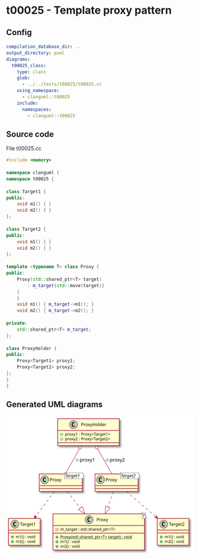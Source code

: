 # t00025 - Template proxy pattern
## Config
```yaml
compilation_database_dir: ..
output_directory: puml
diagrams:
  t00025_class:
    type: class
    glob:
      - ../../tests/t00025/t00025.cc
    using_namespace:
      - clanguml::t00025
    include:
      namespaces:
        - clanguml::t00025

```
## Source code
File t00025.cc
```cpp
#include <memory>

namespace clanguml {
namespace t00025 {

class Target1 {
public:
    void m1() { }
    void m2() { }
};

class Target2 {
public:
    void m1() { }
    void m2() { }
};

template <typename T> class Proxy {
public:
    Proxy(std::shared_ptr<T> target)
        : m_target{std::move(target)}
    {
    }
    void m1() { m_target->m1(); }
    void m2() { m_target->m2(); }

private:
    std::shared_ptr<T> m_target;
};

class ProxyHolder {
public:
    Proxy<Target1> proxy1;
    Proxy<Target2> proxy2;
};
}
}

```
## Generated UML diagrams
![t00025_class](./t00025_class.svg "Template proxy pattern")

